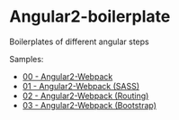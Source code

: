 # Angular2-boilerplate
Boilerplates of different angular steps

Samples:

- [00 - Angular2-Webpack](https://github.com/vicmator/Angular2-boilerplate/tree/master/00%20-%20Angular2-Webpack)
- [01 - Angular2-Webpack (SASS)](https://github.com/vicmator/Angular2-boilerplate/tree/master/01%20-%20Angular2-Webpack%20(SASS))
- [02 - Angular2-Webpack (Routing)](https://github.com/vicmator/Angular2-boilerplate/tree/master/02%20-%20Angular2-Webpack%20(Routing))
- [03 - Angular2-Webpack (Bootstrap)](https://github.com/vicmator/Angular2-boilerplate/tree/master/03%20-%20Angular2-Webpack%20(Bootstrap))

